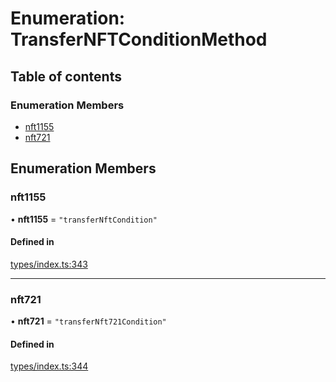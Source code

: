 # Enumeration: TransferNFTConditionMethod

## Table of contents

### Enumeration Members

- [nft1155](TransferNFTConditionMethod.md#nft1155)
- [nft721](TransferNFTConditionMethod.md#nft721)

## Enumeration Members

### nft1155

• **nft1155** = ``"transferNftCondition"``

#### Defined in

[types/index.ts:343](https://github.com/nevermined-io/components-catalog/blob/5d4b912/lib/src/types/index.ts#L343)

___

### nft721

• **nft721** = ``"transferNft721Condition"``

#### Defined in

[types/index.ts:344](https://github.com/nevermined-io/components-catalog/blob/5d4b912/lib/src/types/index.ts#L344)
